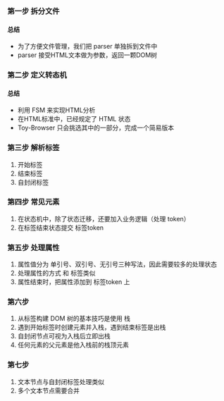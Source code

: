 ### 第一步 拆分文件
#### 总结
* 为了方便文件管理，我们把 parser 单独拆到文件中
* parser 接受HTML文本做为参数，返回一颗DOM树


### 第二步 定义转态机
#### 总结
* 利用 FSM 来实现HTML分析
* 在HTML标准中，已经规定了 HTML 状态
* Toy-Browser 只会挑选其中的一部分，完成一个简易版本

### 第三步 解析标签
1. 开始标签
2. 结束标签
3. 自封闭标签

### 第四步 常见元素
1. 在状态机中，除了状态迁移，还要加入业务逻辑（处理 token）
2. 在标签结束状态提交 标签token

### 第五步 处理属性
1. 属性值分为 单引号、双引号、无引号三种写法，因此需要较多的处理状态
2. 处理属性的方式 和 标签类似
3. 属性结束时，把属性添加到 标签token 上

### 第六步
1. 从标签构建 DOM 树的基本技巧是使用 栈
2. 遇到开始标签时创建元素并入栈，遇到结束标签是出栈
3. 自封闭节点可视为入栈后立即出栈
4. 任何元素的父元素是他入栈前的栈顶元素

### 第七步
1. 文本节点与自封闭标签处理类似
2. 多个文本节点需要合并